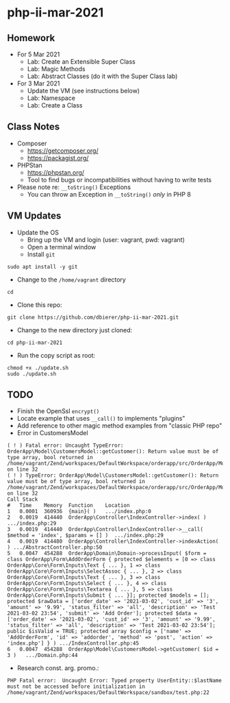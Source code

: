 # php-ii-mar-2021

## Homework
* For 5 Mar 2021
  * Lab: Create an Extensible Super Class
  * Lab: Magic Methods
  * Lab: Abstract Classes (do it with the Super Class lab)
* For 3 Mar 2021
  * Update the VM (see instructions below)
  * Lab: Namespace
  * Lab: Create a Class
## Class Notes
* Composer 
  * https://getcomposer.org/
  * https://packagist.org/
* PHPStan
  * https://phpstan.org/
  * Tool to find bugs or incompatibilities without having to write tests
* Please note re: `__toString()` Exceptions
  * You can throw an Exception in `__toString()` *only* in PHP 8
## VM Updates
* Update the OS
  * Bring up the VM and login (user: vagrant, pwd: vagrant)
  * Open a terminal window
  * Install `git`
```
sudo apt install -y git
```
  * Change to the `/home/vagrant` directory
```
cd
```
  * Clone this repo:
```
git clone https://github.com/dbierer/php-ii-mar-2021.git
```
  * Change to the new directory just cloned:
```
cd php-ii-mar-2021
```
  * Run the copy script as root:
```
chmod +x ./update.sh
sudo ./update.sh
```

## TODO
* Finish the OpenSsl `encrypt()`
* Locate example that uses `__call()` to implements "plugins"
* Add reference to other magic method examples from "classic PHP repo"
* Error in CustomersModel
```
( ! ) Fatal error: Uncaught TypeError: OrderApp\Model\CustomersModel::getCustomer(): Return value must be of type array, bool returned in /home/vagrant/Zend/workspaces/DefaultWorkspace/orderapp/src/OrderApp/Model/CustomersModel.php on line 32
( ! ) TypeError: OrderApp\Model\CustomersModel::getCustomer(): Return value must be of type array, bool returned in /home/vagrant/Zend/workspaces/DefaultWorkspace/orderapp/src/OrderApp/Model/CustomersModel.php on line 32
Call Stack
#	Time	Memory	Function	Location
1	0.0001	360936	{main}( )	.../index.php:0
2	0.0019	414440	OrderApp\Controller\IndexController->index( )	.../index.php:29
3	0.0019	414440	OrderApp\Controller\IndexController->__call( $method = 'index', $params = [] )	.../index.php:29
4	0.0019	414480	OrderApp\Controller\IndexController->indexAction( )	.../AbstractController.php:50
5	0.0047	454288	OrderApp\Domain\Domain->processInput( $form = class OrderApp\Form\AddOrderForm { protected $elements = [0 => class OrderApp\Core\Form\Inputs\Text { ... }, 1 => class OrderApp\Core\Form\Inputs\SelectAssoc { ... }, 2 => class OrderApp\Core\Form\Inputs\Text { ... }, 3 => class OrderApp\Core\Form\Inputs\Select { ... }, 4 => class OrderApp\Core\Form\Inputs\Textarea { ... }, 5 => class OrderApp\Core\Form\Inputs\Submit { ... }]; protected $models = []; protected $rawData = ['order_date' => '2021-03-02', 'cust_id' => '3', 'amount' => '9.99', 'status_filter' => 'all', 'description' => 'Test 2021-03-02 23:54', 'submit' => 'Add Order']; protected $data = ['order_date' => '2021-03-02', 'cust_id' => '3', 'amount' => '9.99', 'status_filter' => 'all', 'description' => 'Test 2021-03-02 23:54']; public $isValid = TRUE; protected array $config = ['name' => 'AddOrderForm', 'id' => 'addorder', 'method' => 'post', 'action' => 'index.php'] } )	.../IndexController.php:45
6	0.0047	454288	OrderApp\Model\CustomersModel->getCustomer( $id = 3 )	.../Domain.php:44
```
* Research const. arg. promo.:
```
PHP Fatal error:  Uncaught Error: Typed property UserEntity::$lastName must not be accessed before initialization in /home/vagrant/Zend/workspaces/DefaultWorkspace/sandbox/test.php:22
```

